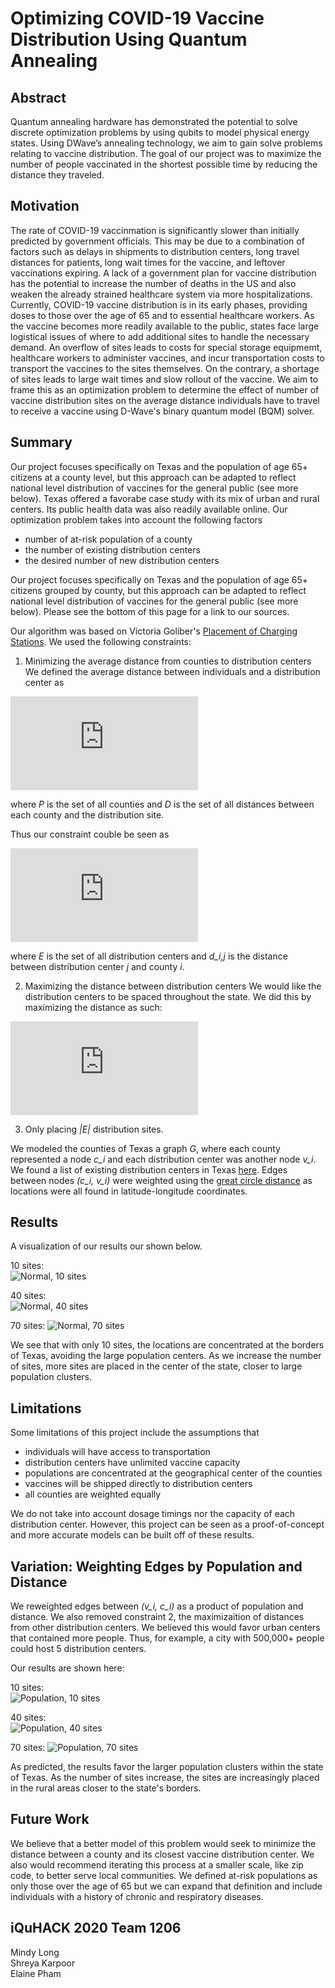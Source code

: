 # Optimizing COVID-19 Vaccine Distribution Using Quantum Annealing

Abstract
---
Quantum annealing hardware has demonstrated the potential to solve discrete optimization problems by using qubits to model physical energy states. Using DWave’s annealing technology, we aim to gain solve problems relating to vaccine distribution. The goal of our project was to maximize the number of people vaccinated in the shortest possible time by reducing the distance they traveled. 


Motivation
---
The rate of COVID-19 vaccinmation is significantly slower than initially predicted by government officials. This may be due to a combination of factors such as delays in shipments to distribution centers, long travel distances for patients, long wait times for the vaccine, and leftover vaccinations expiring. A lack of a government plan for vaccine distribution has the potential to increase the number of deaths in the US and also weaken the already strained healthcare system via more hospitalizations. Currently, COVID-19 vaccine distribution is in its early phases, providing doses to those over the age of 65 and to essential healthcare workers. As the vaccine becomes more readily available to the public, states face large logistical issues of where to add additional sites to handle the necessary demand. An overflow of sites leads to costs for special storage equipmemt, healthcare workers to administer vaccines, and incur transportation costs to transport the vaccines to the sites themselves. On the contrary, a shortage of sites leads to large wait times and slow rollout of the vaccine. We aim to frame this as an optimization problem to determine the effect of number of vaccine distribution sites on the average distance individuals have to travel to receive a vaccine using D-Wave's binary quantum model (BQM) solver. 



Summary
---
Our project focuses specifically on Texas and the population of age 65+ citizens at a county level, but this approach can be adapted to reflect national level distribution of vaccines for the general public (see more below). Texas offered a favorabe case study with its mix of urban and rural centers. Its public health data was also readily available online. Our optimization problem takes into account the following factors

* number of at-risk population of a county
* the number of existing distribution centers
* the desired number of new distribution centers 

Our project focuses specifically on Texas and the population of age 65+ citizens grouped by county, but this approach can be adapted to reflect national level distribution of vaccines for the general public (see more below). Please see the bottom of this page for a link to our sources.

Our algorithm was based on Victoria Goliber's [Placement of Charging Stations](https://github.com/dwave-examples/ev-charger-placement). We used the following constraints: 

1) Minimizing the average distance from counties to distribution centers
We defined the average distance between individuals and a distribution center as   

![equation](https://latex.codecogs.com/gif.latex?%5Csum_%7Bi%20%3D%201%7D%5E%7B%7CD%7C%7D%20%5Cfrac%7B1%7D%7B%7CP%7C%7Dd_i)  

where *P* is the set of all counties and *D* is the set of all distances between each county and the distribution site.


Thus our constraint couble be seen as  

![equation](https://latex.codecogs.com/gif.latex?%5Ctext%7Bmin%7D%5Csum_%7Bj%3D1%7D%5E%7B%7CE%7C%7D%5Csum_%7Bi%20%3D%201%7D%5E%7B%7CD%7C%7D%20%5Cfrac%7B1%7D%7B%7CP%7C%7Dd%7B_i%2Cj%7D)  

where *E* is the set of all distribution centers and *d_i,j* is the distance between distribution center *j* and county *i*.

2) Maximizing the distance between distribution centers
We would like the distribution centers to be spaced throughout the state. We did this by maximizing the distance 
as such:  

![equation](https://latex.codecogs.com/gif.latex?%5Ctext%7Bmax%7D%20%5Csum_%7Bi%7D%5E%7B%7CV%7C%7D%5Cfrac%7B1%7D%7B%7CV%7C%7D%5Csum_%7Bi%20%5Cneq%20j%7D%5E%7B%7CV%7C%7D%20%28a_%7Bi_x%7D%20-%20a_%7Bj_x%7D%29%5E2%20%28a_%7Bi_y%7D%20-%20a_%7Bj_y%7D%29%5E2)

3) Only placing *|E|* distribution sites.

We modeled the counties of Texas a graph *G*, where each county represented a node *c_i* and each distribution center was another node *v_i*. We found a list of existing distribution centers in Texas [here](https://tdem.maps.arcgis.com/apps/webappviewer/index.html?id=3700a84845c5470cb0dc3ddace5c376b). Edges between nodes *(c_i, v_i)* were weighted using the [great circle distance](https://en.wikipedia.org/wiki/Great-circle_distance) as locations were all found in latitude-longitude coordinates.

Results
--
A visualization of our results our shown below.

10 sites:  
![Normal, 10 sites](assets/mapNorm_10.png)  

40 sites:  
![Normal, 40 sites](assets/mapNorm_40.png)  

70 sites:
![Normal, 70 sites](assets/mapNorm_70.png)  


We see that with only 10 sites, the locations are concentrated at the borders of Texas, avoiding the large population centers. As we increase the number of sites, more sites are placed in the center of the state, closer to large population clusters.


Limitations
--
Some limitations of this project include the assumptions that

* individuals will have access to transportation
* distribution centers have unlimited vaccine capacity
* populations are concentrated at the geographical center of the counties
* vaccines will be shipped directly to distribution centers
* all counties are weighted equally

We do not take into account dosage timings nor the capacity of each distribution center. However, this project can be seen as a proof-of-concept and more accurate models can be built off of these results.


Variation: Weighting Edges by Population and Distance
--
We reweighted edges between *(v_i, c_i)* as a product of population and distance. We also removed constraint 2, the maximizaition of distances from other distribution centers. We believed this would favor urban centers that contained more people. Thus, for example, a city with 500,000+ people could host 5 distribution centers.

Our results are shown here:

10 sites:  
![Population, 10 sites](assets/mapPOP_10.png)  

40 sites:  
![Population, 40 sites](assets/mapPOP_40.png)  

70 sites:
![Population, 70 sites](assets/mapPOP_70.png)  

As predicted, the results favor the larger population clusters within the state of Texas. As the number of sites increase, the sites are increasingly placed in the rural areas closer to the state's borders.


Future Work
---
We believe that a better model of this problem would seek to minimize the distance between a county and its closest vaccine distribution center. We also would recommend iterating this process at a smaller scale, like zip code, to better serve local communities. We defined at-risk populations as only those over the age of 65 but we can expand that definition and include individuals with a history of chronic and respiratory diseases.



iQuHACK 2020 Team 1206
---
Mindy Long  
Shreya Karpoor  
Elaine Pham  
